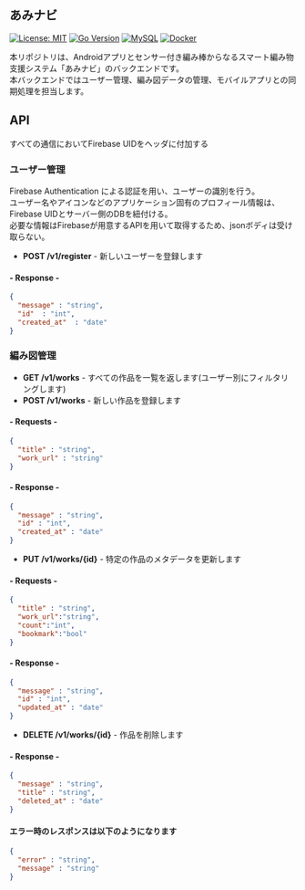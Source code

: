 ## あみナビ

[![License: MIT](https://img.shields.io/badge/License-MIT-yellow.svg)](https://opensource.org/licenses/MIT)
[![Go Version](https://img.shields.io/badge/Go-1.20+-00ADD8?logo=go)](https://golang.org/)
[![MySQL](https://img.shields.io/badge/Database-MySQL-blue.svg?logo=mysql)](https://www.mysql.com/)
[![Docker](https://img.shields.io/badge/Container-Docker-2496ED?logo=docker&logoColor=white)](https://www.docker.com/)

本リポジトリは、Androidアプリとセンサー付き編み棒からなるスマート編み物支援システム「あみナビ」のバックエンドです。<br>
本バックエンドではユーザー管理、編み図データの管理、モバイルアプリとの同期処理を担当します。

## API

すべての通信においてFirebase UIDをヘッダに付加する

### ユーザー管理
Firebase Authentication による認証を用い、ユーザーの識別を行う。<br>
ユーザー名やアイコンなどのアプリケーション固有のプロフィール情報は、 Firebase UIDとサーバー側のDBを紐付ける。 <br>
必要な情報はFirebaseが用意するAPIを用いて取得するため、jsonボディは受け取らない。

 - **POST /v1/register** - 新しいユーザーを登録します<br>
#### - Response -
```json
{
  "message" : "string",
  "id"  : "int",
  "created_at"  : "date"
}
```


### 編み図管理
 - **GET /v1/works** - すべての作品を一覧を返します(ユーザー別にフィルタリングします)
 - **POST /v1/works** - 新しい作品を登録します<br>
#### - Requests -
```json
{
  "title" : "string",
  "work_url" : "string"
}
```
#### - Response -
```json
{
  "message" : "string",
  "id" : "int",
  "created_at" : "date"
}
```
 - **PUT /v1/works/{id}** - 特定の作品のメタデータを更新します<br>
#### - Requests -
```json
{
  "title" : "string",
  "work_url":"string",
  "count":"int",
  "bookmark":"bool"
}
```
#### - Response -
```json
{
  "message" : "string",
  "id" : "int",
  "updated_at" : "date"
}
```
 - **DELETE /v1/works/{id}** - 作品を削除します
#### - Response -
```json
{
  "message" : "string",
  "title" : "string",
  "deleted_at" : "date"
}
```

#### エラー時のレスポンスは以下のようになります
```json
{
  "error" : "string",
  "message" : "string"
}
```
